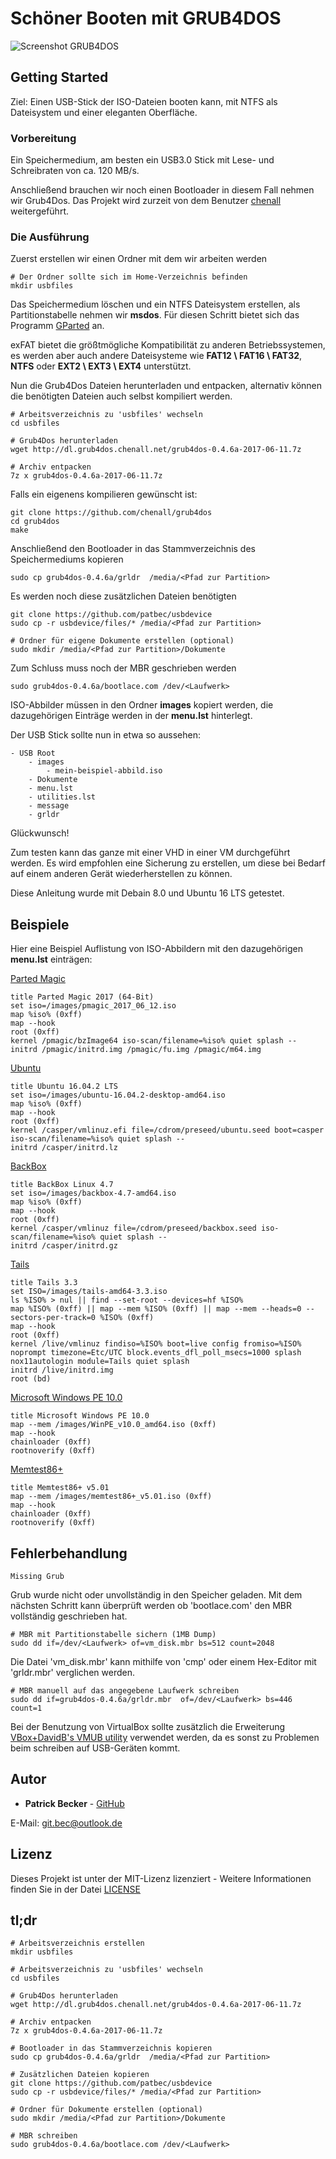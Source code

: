 # Schöner Booten mit GRUB4DOS

![Screenshot GRUB4DOS](https://raw.githubusercontent.com/patbec/usbdevice/master/screenshot-grub4dos.png)

## Getting Started

Ziel: Einen USB-Stick der ISO-Dateien booten kann, mit NTFS als Dateisystem und einer eleganten Oberfläche.

### Vorbereitung

Ein Speichermedium, am besten ein USB3.0 Stick mit Lese- und Schreibraten von ca. 120 MB/s.

Anschließend brauchen wir noch einen Bootloader in diesem Fall nehmen wir Grub4Dos. Das Projekt wird zurzeit von dem Benutzer [chenall](https://github.com/chenall/grub4dos) weitergeführt.

### Die Ausführung

Zuerst erstellen wir einen Ordner mit dem wir arbeiten werden

```
# Der Ordner sollte sich im Home-Verzeichnis befinden
mkdir usbfiles
```

Das Speichermedium löschen und ein NTFS Dateisystem erstellen, als Partitionstabelle nehmen wir **msdos**. Für diesen Schritt bietet sich das Programm [GParted](https://wiki.ubuntuusers.de/GParted/) an.

exFAT bietet die größtmögliche Kompatibilität zu anderen Betriebssystemen, es werden aber auch andere Dateisysteme wie **FAT12 \ FAT16 \ FAT32**, **NTFS** oder **EXT2 \ EXT3 \ EXT4** unterstützt.

Nun die Grub4Dos Dateien herunterladen und entpacken, alternativ können die benötigten Dateien auch selbst kompiliert werden.

```
# Arbeitsverzeichnis zu 'usbfiles' wechseln
cd usbfiles

# Grub4Dos herunterladen
wget http://dl.grub4dos.chenall.net/grub4dos-0.4.6a-2017-06-11.7z

# Archiv entpacken
7z x grub4dos-0.4.6a-2017-06-11.7z
```

Falls ein eigenens kompilieren gewünscht ist:
```
git clone https://github.com/chenall/grub4dos
cd grub4dos
make
```

Anschließend den Bootloader in das Stammverzeichnis des Speichermediums kopieren

```
sudo cp grub4dos-0.4.6a/grldr  /media/<Pfad zur Partition>
```

Es werden noch diese zusätzlichen Dateien benötigten

```
git clone https://github.com/patbec/usbdevice
sudo cp -r usbdevice/files/* /media/<Pfad zur Partition>

# Ordner für eigene Dokumente erstellen (optional)
sudo mkdir /media/<Pfad zur Partition>/Dokumente
```

Zum Schluss muss noch der MBR geschrieben werden

```
sudo grub4dos-0.4.6a/bootlace.com /dev/<Laufwerk>
```

ISO-Abbilder müssen in den Ordner **images** kopiert werden, die dazugehörigen Einträge werden in der **menu.lst** hinterlegt.

Der USB Stick sollte nun in etwa so aussehen:

```
- USB Root
	- images
		- mein-beispiel-abbild.iso
	- Dokumente
	- menu.lst
	- utilities.lst
	- message
	- grldr
```

Glückwunsch!


Zum testen kann das ganze mit einer VHD in einer VM durchgeführt werden. Es wird empfohlen eine Sicherung zu erstellen, um diese bei Bedarf auf einem anderen Gerät wiederherstellen zu können.

Diese Anleitung wurde mit Debain 8.0 und Ubuntu 16 LTS getestet.

## Beispiele

Hier eine Beispiel Auflistung von ISO-Abbildern mit den dazugehörigen **menu.lst** einträgen:


[Parted Magic](https://partedmagic.com)
```
title Parted Magic 2017 (64-Bit)
set iso=/images/pmagic_2017_06_12.iso
map %iso% (0xff)
map --hook
root (0xff)
kernel /pmagic/bzImage64 iso-scan/filename=%iso% quiet splash --
initrd /pmagic/initrd.img /pmagic/fu.img /pmagic/m64.img
```

[Ubuntu](https://www.ubuntu.com/download/desktop)
```
title Ubuntu 16.04.2 LTS
set iso=/images/ubuntu-16.04.2-desktop-amd64.iso
map %iso% (0xff)
map --hook
root (0xff)
kernel /casper/vmlinuz.efi file=/cdrom/preseed/ubuntu.seed boot=casper iso-scan/filename=%iso% quiet splash --
initrd /casper/initrd.lz
```

[BackBox](https://backbox.org/download)
```
title BackBox Linux 4.7
set iso=/images/backbox-4.7-amd64.iso
map %iso% (0xff)
map --hook
root (0xff)
kernel /casper/vmlinuz file=/cdrom/preseed/backbox.seed iso-scan/filename=%iso% quiet splash --
initrd /casper/initrd.gz
```

[Tails](http://dl.amnesia.boum.org/tails/stable/tails-amd64-3.3/)
```
title Tails 3.3
set ISO=/images/tails-amd64-3.3.iso
ls %ISO% > nul || find --set-root --devices=hf %ISO%
map %ISO% (0xff) || map --mem %ISO% (0xff) || map --mem --heads=0 --sectors-per-track=0 %ISO% (0xff)
map --hook
root (0xff)
kernel /live/vmlinuz findiso=%ISO% boot=live config fromiso=%ISO% noprompt timezone=Etc/UTC block.events_dfl_poll_msecs=1000 splash nox11autologin module=Tails quiet splash
initrd /live/initrd.img
root (bd)
```

[Microsoft Windows PE 10.0](https://msdn.microsoft.com/de-de/library/windows/hardware/dn898560(v=vs.85).aspx)
```
title Microsoft Windows PE 10.0
map --mem /images/WinPE_v10.0_amd64.iso (0xff)
map --hook
chainloader (0xff)
rootnoverify (0xff)
```

[Memtest86+](http://www.memtest.org/#downiso)
```
title Memtest86+ v5.01
map --mem /images/memtest86+_v5.01.iso (0xff)
map --hook
chainloader (0xff)
rootnoverify (0xff)
```

## Fehlerbehandlung

```Missing Grub```

Grub wurde nicht oder unvollständig in den Speicher geladen.
Mit dem nächsten Schritt kann überprüft werden ob 'bootlace.com' den MBR vollständig geschrieben hat.

```
# MBR mit Partitionstabelle sichern (1MB Dump)
sudo dd if=/dev/<Laufwerk> of=vm_disk.mbr bs=512 count=2048
```
Die Datei 'vm_disk.mbr' kann mithilfe von 'cmp' oder einem Hex-Editor mit 'grldr.mbr' verglichen werden.

```
# MBR manuell auf das angegebene Laufwerk schreiben
sudo dd if=grub4dos-0.4.6a/grldr.mbr  of=/dev/<Laufwerk> bs=446 count=1
```

Bei der Benutzung von VirtualBox sollte zusätzlich die Erweiterung [VBox+DavidB's VMUB utility](http://www.rmprepusb.com/tutorials/how-to-boot-from-usb-under-vmware-server) verwendet werden, da es sonst zu Problemen beim schreiben auf USB-Geräten kommt.

## Autor

* **Patrick Becker** - [GitHub](https://github.com/patbec)

E-Mail: [git.bec@outlook.de](mailto:git.bec@outlook.de)

## Lizenz

Dieses Projekt ist unter der MIT-Lizenz lizenziert - Weitere Informationen finden Sie in der Datei [LICENSE](LICENSE)

## tl;dr
```
# Arbeitsverzeichnis erstellen
mkdir usbfiles

# Arbeitsverzeichnis zu 'usbfiles' wechseln
cd usbfiles

# Grub4Dos herunterladen
wget http://dl.grub4dos.chenall.net/grub4dos-0.4.6a-2017-06-11.7z

# Archiv entpacken
7z x grub4dos-0.4.6a-2017-06-11.7z

# Bootloader in das Stammverzeichnis kopieren
sudo cp grub4dos-0.4.6a/grldr  /media/<Pfad zur Partition>

# Zusätzlichen Dateien kopieren
git clone https://github.com/patbec/usbdevice
sudo cp -r usbdevice/files/* /media/<Pfad zur Partition>

# Ordner für Dokumente erstellen (optional)
sudo mkdir /media/<Pfad zur Partition>/Dokumente

# MBR schreiben
sudo grub4dos-0.4.6a/bootlace.com /dev/<Laufwerk>
```
